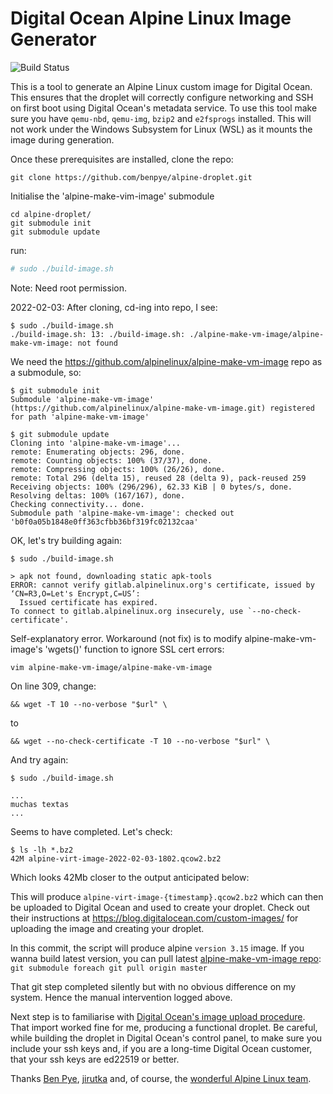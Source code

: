 # Digital Ocean Alpine Linux Image Generator

![Build Status](https://github.com/benpye/alpine-droplet/actions/workflows/build.yml/badge.svg?branch=master)

This is a tool to generate an Alpine Linux custom image for Digital Ocean. This ensures that the droplet will correctly configure networking and SSH on first boot using Digital Ocean's metadata service. To use this tool make sure you have `qemu-nbd`, `qemu-img`, `bzip2` and `e2fsprogs` installed. This will not work under the Windows Subsystem for Linux (WSL) as it mounts the image during generation.

Once these prerequisites are installed, clone the repo:
```
git clone https://github.com/benpye/alpine-droplet.git
```
Initialise the 'alpine-make-vim-image' submodule

```
cd alpine-droplet/
git submodule init
git submodule update
```

run:

```bash
# sudo ./build-image.sh
```

Note: Need root permission.

2022-02-03: After cloning, cd-ing into repo, I see:
```
$ sudo ./build-image.sh 
./build-image.sh: 13: ./build-image.sh: ./alpine-make-vm-image/alpine-make-vm-image: not found
```

We need the https://github.com/alpinelinux/alpine-make-vm-image repo as a submodule, so:

```
$ git submodule init
Submodule 'alpine-make-vm-image' (https://github.com/alpinelinux/alpine-make-vm-image.git) registered for path 'alpine-make-vm-image'

$ git submodule update
Cloning into 'alpine-make-vm-image'...
remote: Enumerating objects: 296, done.
remote: Counting objects: 100% (37/37), done.
remote: Compressing objects: 100% (26/26), done.
remote: Total 296 (delta 15), reused 28 (delta 9), pack-reused 259
Receiving objects: 100% (296/296), 62.33 KiB | 0 bytes/s, done.
Resolving deltas: 100% (167/167), done.
Checking connectivity... done.
Submodule path 'alpine-make-vm-image': checked out 'b0f0a05b1848e0ff363cfbb36bf319fc02132caa'
```

OK, let's try building again:

```
$ sudo ./build-image.sh 

> apk not found, downloading static apk-tools
ERROR: cannot verify gitlab.alpinelinux.org's certificate, issued by ‘CN=R3,O=Let's Encrypt,C=US’:
  Issued certificate has expired.
To connect to gitlab.alpinelinux.org insecurely, use `--no-check-certificate'.
```

Self-explanatory error. Workaround (not fix) is to modify alpine-make-vm-image's 'wgets()' function to ignore SSL cert errors:

```
vim alpine-make-vm-image/alpine-make-vm-image
```
On line 309, change:
```
&& wget -T 10 --no-verbose "$url" \
```
to
```
&& wget --no-check-certificate -T 10 --no-verbose "$url" \
```
And try again:

```
$ sudo ./build-image.sh 

...
muchas textas
...
```
Seems to have completed. Let's check:

```
$ ls -lh *.bz2
42M alpine-virt-image-2022-02-03-1802.qcow2.bz2
```

Which looks 42Mb closer to the output anticipated below:

This will produce `alpine-virt-image-{timestamp}.qcow2.bz2` which can then be uploaded to Digital Ocean and used to create your droplet. Check out their instructions at https://blog.digitalocean.com/custom-images/ for uploading the image and creating your droplet.

In this commit, the script will produce alpine `version 3.15` image. If you wanna build latest version, you can pull latest [alpine-make-vm-image repo](https://github.com/alpinelinux/alpine-make-vm-image): `git submodule foreach git pull origin master`

That git step completed silently but with no obvious difference on my system. Hence the manual intervention logged above.

Next step is to familiarise with [Digital Ocean's image upload procedure](https://docs.digitalocean.com/products/images/custom-images/how-to/upload/). That import worked fine for me, producing a functional droplet. Be careful, while building the droplet in Digital Ocean's control panel, to make sure you include your ssh keys and, if you are a long-time Digital Ocean customer, that your ssh keys are ed22519 or better.

Thanks [Ben Pye](https://github.com/benpye/alpine-droplet), [jirutka](https://github.com/alpinelinux/alpine-make-vm-image/) and, of course, the [wonderful Alpine Linux team](https://alpinelinux.org/).
